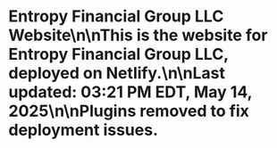 # Entropy Financial Group LLC Website\n\nThis is the website for Entropy Financial Group LLC, deployed on Netlify.\n\nLast updated: 03:21 PM EDT, May 14, 2025\n\nPlugins removed to fix deployment issues.
